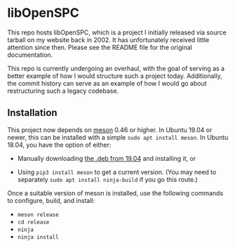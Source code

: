 libOpenSPC
==========

This repo hosts libOpenSPC, which is a project I initially released via source
tarball on my website back in 2002.  It has unfortunately received little
attention since then.  Please see the README file for the original
documentation.

This repo is currently undergoing an overhaul, with the goal of serving as a
better example of how I would structure such a project today.  Additionally,
the commit history can serve as an example of how I would go about
restructuring such a legacy codebase.

Installation
------------

This project now depends on [meson](https://mesonbuild.com) 0.46 or higher.
In Ubuntu 19.04 or newer, this can be installed with a simple `sudo apt
install meson`.  In Ubuntu 18.04, you have the option of either:

 * Manually downloading [the .deb from
   19.04](https://packages.ubuntu.com/disco/meson) and installing it, or

 * Using `pip3 install meson` to get a current version.  (You may need to
   separately `sudo apt install ninja-build` if you go this route.)

Once a suitable version of meson is installed, use the following commands to
configure, build, and install:

 * `meson release`
 * `cd release`
 * `ninja`
 * `ninja install`
